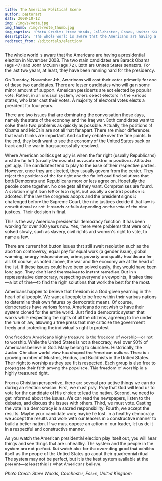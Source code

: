 ```yaml
---
title: The American Political Scene
author: pastorart
date: 2008-10-12
img: /img/e/vote.jpg
img_thumb: /img/e/vote_thumb.jpg
img_caption: 'Photo Credit: Steve Woods, Collchester, Essex, United Kingdom'
description: 'The whole world is aware that the Americans are having a presidential election in November 2008. The two main candidates are Barack Obama (age 47) and John McCain (age 72). Both are United States senators. For the last two years, at least, they have been running hard for the presidency.'
redirect_from: /editorials/election/
---
```


The whole world is aware that the Americans are having a presidential election in November 2008. The two main candidates are Barack Obama (age 47) and John McCain (age 72). Both are United States senators. For the last two years, at least, they have been running hard for the presidency.

On Tuesday, November 4th, Americans will cast their votes primarily for one of these two candidates. There are lesser candidates who will gain some minor amount of support. American presidents are not elected by popular vote. Rather, in an unusual system, voters select electors in the various states, who later cast their votes. A majority of electoral votes elects a president for four years.

There are two issues that are dominating the conversation these days, namely the state of the economy and the Iraq war. Both candidates want to solve these two problems as quickly as possible. Actually, the positions of Obama and McCain are not all that far apart. There are minor differences that each thinks are important. And so they debate over the fine points. In the end, they both want to see the economy of the United States back on track and the war in Iraq successfully resolved.

Where American politics get ugly is when the far right (usually Republicans) and the far left (usually Democrats) advocate extreme positions. Attitudes get ugly. The candidates tend to play to the base of their respective parties. However, once they are elected, they usually govern from the center. They reject the positions of the far right and the far left and find solutions that both Democrats and Republicans more or less agree on. Hopefully the people come together. No one gets all they want. Compromises are found. A solution might lean left or lean right, but usually a centrist position is adopted. If the law the congress adopts and the president signs is challenged before the Supreme Court, the nine justices decide if that law is constitutional or not. It stands or falls depending on the vote of the nine justices. Their decision is final.

This is the way American presidential democracy function. It has been working for over 200 years now. Yes, there were problems that were only solved slowly, such as slavery, civil rights and women's right to vote, to name a few.

There are current hot button issues that still await resolution such as the abortion controversy, equal pay for equal work (a gender issue), global warming, energy independence, crime, poverty and quality healthcare for all. Of course, as noted above, the war and the economy are at the head of the list. If these issues could have been solved easily, they would have been long ago. They don't lend themselves to instant remedies. But in a representative democracy, respecting everyone's viewpoints, it takes time&mdash;a lot of time&mdash;to find the right solutions that work the best for the most.

Americans happen to believe that freedom is a God-given yearning in the heart of all people. We want all people to be free within their various nations to determine their own futures by democratic means. Of course, democracies have various forms. Americans do not wish to have their system cloned for the entire world. Just find a democratic system that works while respecting the rights of all the citizens, agreeing to live under the rule of law, allowing a free press that may criticize the government freely and protecting the individual's right to protest.

One freedom Americans highly treasure is the freedom of worship&mdash;or not to worship. While the United States is not a theocracy, well over 90% of Americans believe in God. Many belong to churches. Historically, the Judeo-Christian world-view has shaped the American culture. There is a growing number of Muslims, Hindus, and Buddhists in the Untied States. Their right to worship as they see fit is respected. Each group is also free to propagate their faith among the populace. This freedom of worship is a highly treasured right.

From a Christian perspective, there are several pro-active things we can do during an election season. First, we must pray. Pray that God will lead us to vote for the candidate of His choice to lead the nation. Second, we need to get informed about the issues. We can read the newspapers, listen to the debates, and discuss the issues with others. Third, we must vote. Casting the vote in a democracy is a sacred responsibility. Fourth, we accept the results. Maybe your candidate won; maybe he lost. In a healthy democracy we accept the results and work with our leaders in a constructive manner to build a better nation. If we must oppose an action of our leader, let us do it in a respectful and constructive manner.

As you watch the American presidential election play itself out, you will hear things and see things that are unhealthy. The system and the people in the system are not perfect. But watch also for the overriding good that exhibits itself as the people of the Untied States go about their quadrennial ritual. The system may not be perfect, but it is the best system available at the present&mdash;at least this is what Americans believe.

*Photo Credit: Steve Woods, Collchester, Essex, United Kingdom*
